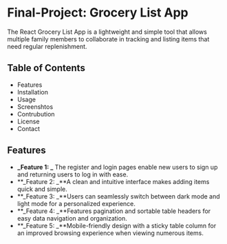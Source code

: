 # Final-Project: Grocery List App

The React Grocery List App is a lightweight and simple tool that allows multiple family members to collaborate in tracking and listing items that need regular replenishment.

## Table of Contents

- Features
- Installation
- Usage
- Screenshtos
- Contrubution
- License
- Contact

## Features

- **_Feature 1: _** The register and login pages enable new users to sign up and returning users to log in with ease.
- **_Feature 2: _**A clean and intuitive interface makes adding items quick and simple.
- **_Feature 3: _**Users can seamlessly switch between dark mode and light mode for a personalized experience.
- **_Feature 4: _**Features pagination and sortable table headers for easy data navigation and organization.
- **_Feature 5: _**Mobile-friendly design with a sticky table column for an improved browsing experience when viewing numerous items.
